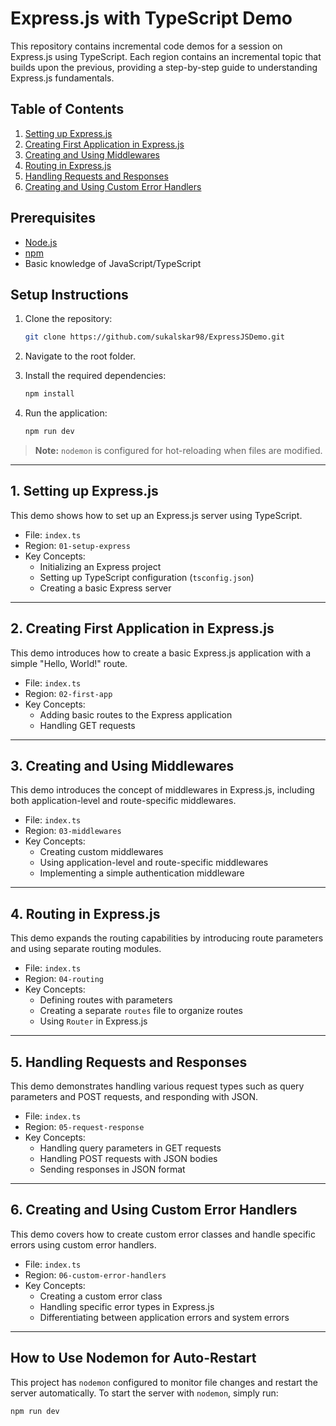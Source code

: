 # **Express.js with TypeScript Demo**

This repository contains incremental code demos for a session on Express.js using TypeScript. Each region contains an incremental topic that builds upon the previous, providing a step-by-step guide to understanding Express.js fundamentals.

## **Table of Contents**
1. [Setting up Express.js](#1-setting-up-expressjs)
2. [Creating First Application in Express.js](#2-creating-first-application-in-expressjs)
3. [Creating and Using Middlewares](#3-creating-and-using-middlewares)
4. [Routing in Express.js](#4-routing-in-expressjs)
5. [Handling Requests and Responses](#5-handling-requests-and-responses)
6. [Creating and Using Custom Error Handlers](#6-creating-and-using-custom-error-handlers)

## **Prerequisites**
- [Node.js](https://nodejs.org/)
- [npm](https://www.npmjs.com/)
- Basic knowledge of JavaScript/TypeScript

## **Setup Instructions**

1. Clone the repository:
    ```bash
    git clone https://github.com/sukalskar98/ExpressJSDemo.git
    ```

2. Navigate to the root folder.

3. Install the required dependencies:
    ```bash
    npm install
    ```

4. Run the application:
    ```bash
    npm run dev
    ```

> **Note:** `nodemon` is configured for hot-reloading when files are modified.

---

## **1. Setting up Express.js**

This demo shows how to set up an Express.js server using TypeScript.

- File: `index.ts`
- Region: `01-setup-express`
- Key Concepts:
  - Initializing an Express project
  - Setting up TypeScript configuration (`tsconfig.json`)
  - Creating a basic Express server

---

## **2. Creating First Application in Express.js**

This demo introduces how to create a basic Express.js application with a simple "Hello, World!" route.

- File: `index.ts`
- Region: `02-first-app`
- Key Concepts:
  - Adding basic routes to the Express application
  - Handling GET requests

---

## **3. Creating and Using Middlewares**

This demo introduces the concept of middlewares in Express.js, including both application-level and route-specific middlewares.

- File: `index.ts`
- Region: `03-middlewares`
- Key Concepts:
  - Creating custom middlewares
  - Using application-level and route-specific middlewares
  - Implementing a simple authentication middleware

---

## **4. Routing in Express.js**

This demo expands the routing capabilities by introducing route parameters and using separate routing modules.

- File: `index.ts`
- Region: `04-routing`
- Key Concepts:
  - Defining routes with parameters
  - Creating a separate `routes` file to organize routes
  - Using `Router` in Express.js

---

## **5. Handling Requests and Responses**

This demo demonstrates handling various request types such as query parameters and POST requests, and responding with JSON.

- File: `index.ts`
- Region: `05-request-response`
- Key Concepts:
  - Handling query parameters in GET requests
  - Handling POST requests with JSON bodies
  - Sending responses in JSON format

---

## **6. Creating and Using Custom Error Handlers**

This demo covers how to create custom error classes and handle specific errors using custom error handlers.

- File: `index.ts`
- Region: `06-custom-error-handlers`
- Key Concepts:
  - Creating a custom error class
  - Handling specific error types in Express.js
  - Differentiating between application errors and system errors

---

## **How to Use Nodemon for Auto-Restart**

This project has `nodemon` configured to monitor file changes and restart the server automatically. To start the server with `nodemon`, simply run:

```bash
npm run dev
